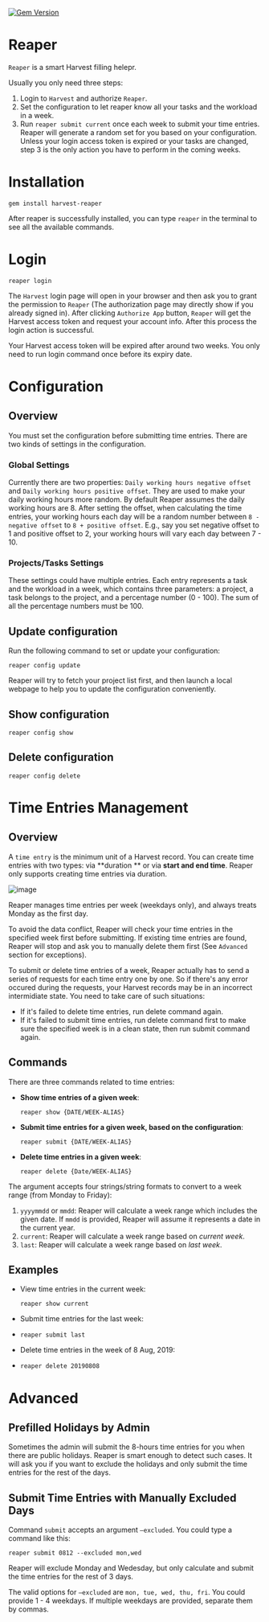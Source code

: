 [![Gem Version](https://badge.fury.io/rb/harvest-reaper.svg)](https://badge.fury.io/rb/harvest-reaper)

# Reaper

`Reaper` is a smart Harvest filling helepr. 

Usually you only need three steps:

1. Login to `Harvest` and authorize `Reaper`.
2. Set the configuration to let reaper know all your tasks and the workload in a week.
3. Run `reaper submit current` once each week to submit your time entries. Reaper will generate a random set for you based on your configuration. Unless your login access token is expired or your tasks are changed, step 3 is the only action you have to perform in the coming weeks.

# Installation

```shell
gem install harvest-reaper
```

After reaper is successfully installed, you can type `reaper` in the terminal to see all the available commands.

# Login

```shell
reaper login
```

The `Harvest` login page will open in your browser and then ask you to grant the permission to `Reaper` (The authorization page may directly show if you already signed in). After clicking `Authorize App` button, `Reaper` will get the Harvest access token and request your account info. After this process the login action is successful.

Your Harvest access token will be expired after around two weeks. You only need to run login command once before its expiry date.

# Configuration

## Overview

You must set the configuration before submitting time entries. There are two kinds of settings in the configuration.

### Global Settings

Currently there are two properties: `Daily working hours negative offset` and `Daily working hours positive offset`. They are used to make your daily working hours more random. By default Reaper assumes the daily working hours are 8. After setting the offset, when calculating the time entries, your working hours each day will be a random number between `8 - negative offset` to `8 + positive offset`. E.g., say you set negative offset to 1 and positive offset to 2, your working hours will vary each day between 7 - 10.

### Projects/Tasks Settings

These settings could have multiple entries. Each entry represents a task and the workload in a week, which contains three parameters: a project, a task belongs to the project, and a percentage number (0 - 100). The sum of all the percentage numbers must be 100.

## Update configuration

Run the following command to set or update your configuration:

```shell
reaper config update
```

Reaper will try to fetch your project list first, and then launch a local webpage to help you to update the configuration conveniently.

## Show configuration

```shell
reaper config show
```

## Delete configuration

```shell
reaper config delete
```

# Time Entries Management

## Overview

A `time entry` is the minimum unit of a Harvest record. You can create time entries with two types: via **duration ** or via **start and end time**. Reaper only supports creating time entries via duration.

![image](https://user-images.githubusercontent.com/669206/62857084-43c7ff00-bd29-11e9-8463-304a1050521e.png)

Reaper manages time entries per week (weekdays only), and always treats Monday as the first day. 

To avoid the data conflict, Reaper will check your time entries in the specified week first before submitting. If existing time entries are found, Reaper will stop and ask you to manually delete them first (See `Advanced` section for exceptions).

To submit or delete time entries of a week, Reaper actually has to send a series of requests for each time entry one by one. So if there's any error occured during the requests, your Harvest records may be in an incorrect intermidiate state. You need to take care of such situations:

- If it's failed to delete time entries, run delete command again.
- If it's failed to submit time entries, run delete command first to make sure the specified week is in a clean state, then run submit command again.

## Commands

There are three commands related to time entries:

- **Show time entries of a given week**: 

  ```shell
  reaper show {DATE/WEEK-ALIAS}
  ```

- **Submit time entries for a given week, based on the configuration**:

  ```shell
  reaper submit {DATE/WEEK-ALIAS}
  ```

- **Delete time entries in a given week**:

  ```shell
  reaper delete {Date/WEEK-ALIAS}
  ```

The argument accepts four strings/string formats to convert to a week range (from Monday to Friday):

1. `yyyymmdd` or `mmdd`: Reaper will calculate a week range which includes the given date. If `mmdd` is provided, Reaper will assume it represents a date in the current year.
2. `current`: Reaper will calculate a week range based on *current week*.
3. `last`: Reaper will calculate a week range based on *last week*.

## Examples

- View time entries in the current week:

  ```shell
  reaper show current
  ```

- Submit time entries for the last week:

- ```shell
  reaper submit last
  ```

- Delete time entries in the week of 8 Aug, 2019:

- ```shell
  reaper delete 20190808
  ```

  

# Advanced

## Prefilled Holidays by Admin

Sometimes the admin will submit the 8-hours time entries for you when there are public holidays. Reaper is smart enough to detect such cases. It will ask you if you want to exclude the holidays and only submit the time entries for the rest of the days.

## Submit Time Entries with Manually Excluded Days

Command `submit` accepts an argument `—excluded`. You could type a command like this:

```shell
reaper submit 0812 --excluded mon,wed
```

Reaper will exclude Monday and Wedesday, but only calculate and submit the time entries for the rest of 3 days.

The valid options for `—excluded` are `mon, tue, wed, thu, fri`. You could provide 1 - 4 weekdays. If multiple weekdays are provided, separate them by commas.
